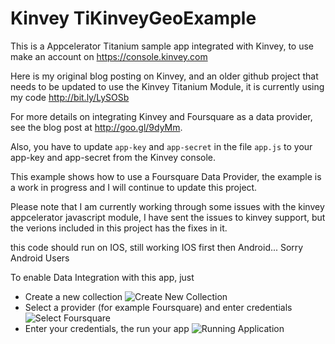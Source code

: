 # Kinvey TiKinveyGeoExample

This is a Appcelerator Titanium sample app integrated with Kinvey, to use make an account on
https://console.kinvey.com

Here is my original blog posting on Kinvey, and an older github project that needs to be updated to use 
the Kinvey Titanium Module, it is currently using my code http://bit.ly/LySOSb

For more details on integrating Kinvey and Foursquare as a data provider, see the blog post at http://goo.gl/9dyMm.


Also, you have to update `app-key` and `app-secret` in the file `app.js`
to your app-key and app-secret from the Kinvey console.


This example shows how to use a Foursquare Data Provider, the example is a work in progress 
and I will continue to update this project.

Please note that I am currently working through some issues with the kinvey appcelerator javascript module, I have 
sent the issues to kinvey support, but the verions included in this project has the fixes in it.

this code should run on IOS, still working IOS first then Android... Sorry Android Users

To enable Data Integration with this app, just 

* Create a new collection ![Create New Collection](https://raw.github.com/aaronksaunders/TiKinveyGeoExample/master/screenshots/create_collection.png "Create Collection")
* Select a provider (for example Foursquare) and enter credentials ![Select Foursquare](https://raw.github.com/aaronksaunders/TiKinveyGeoExample/master/screenshots/add_foursquare_creds.png "Select Foursquare")
* Enter your credentials, the run your app ![Running Application](https://raw.github.com/aaronksaunders/TiKinveyGeoExample/master/screenshots/test%20app.png "Enter Credentials")